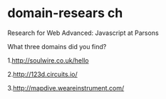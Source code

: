 # domain-resears ch
Research for Web Advanced: Javascript at Parsons

What three domains did you find?

1.http://soulwire.co.uk/hello

2.http://123d.circuits.io/

3.http://mapdive.weareinstrument.com/
